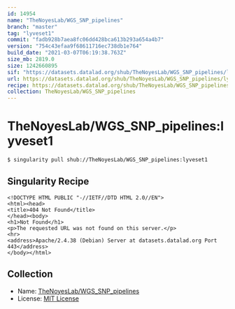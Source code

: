 ```yaml
---
id: 14954
name: "TheNoyesLab/WGS_SNP_pipelines"
branch: "master"
tag: "lyveset1"
commit: "fadb928b7aea8fc06dd428bca613b293a654a4b7"
version: "754c43efaa9f68611716ec738db1e764"
build_date: "2021-03-07T06:19:38.763Z"
size_mb: 2819.0
size: 1242660895
sif: "https://datasets.datalad.org/shub/TheNoyesLab/WGS_SNP_pipelines/lyveset1/2021-03-07-fadb928b-754c43ef/754c43efaa9f68611716ec738db1e764.sif"
url: https://datasets.datalad.org/shub/TheNoyesLab/WGS_SNP_pipelines/lyveset1/2021-03-07-fadb928b-754c43ef/
recipe: https://datasets.datalad.org/shub/TheNoyesLab/WGS_SNP_pipelines/lyveset1/2021-03-07-fadb928b-754c43ef/Singularity
collection: TheNoyesLab/WGS_SNP_pipelines
---
```


# TheNoyesLab/WGS_SNP_pipelines:lyveset1

```bash
$ singularity pull shub://TheNoyesLab/WGS_SNP_pipelines:lyveset1
```

## Singularity Recipe

```singularity
<!DOCTYPE HTML PUBLIC "-//IETF//DTD HTML 2.0//EN">
<html><head>
<title>404 Not Found</title>
</head><body>
<h1>Not Found</h1>
<p>The requested URL was not found on this server.</p>
<hr>
<address>Apache/2.4.38 (Debian) Server at datasets.datalad.org Port 443</address>
</body></html>
```

## Collection

 - Name: [TheNoyesLab/WGS_SNP_pipelines](https://github.com/TheNoyesLab/WGS_SNP_pipelines)
 - License: [MIT License](https://api.github.com/licenses/mit)

